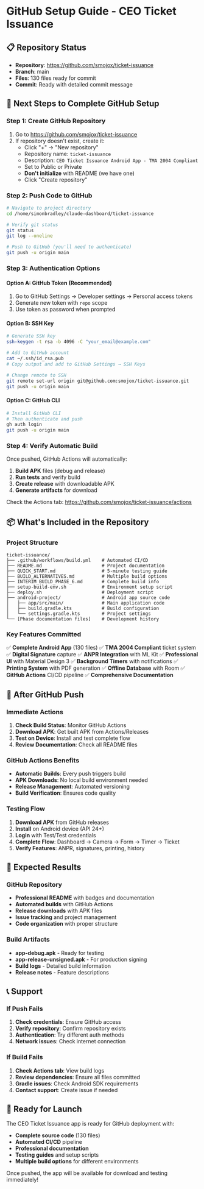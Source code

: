 # GitHub Setup Guide - CEO Ticket Issuance

## 📋 Repository Status
- **Repository**: https://github.com/smojox/ticket-issuance
- **Branch**: main
- **Files**: 130 files ready for commit
- **Commit**: Ready with detailed commit message

## 🚀 Next Steps to Complete GitHub Setup

### Step 1: Create GitHub Repository
1. Go to https://github.com/smojox/ticket-issuance
2. If repository doesn't exist, create it:
   - Click "+" → "New repository"
   - Repository name: `ticket-issuance`
   - Description: `CEO Ticket Issuance Android App - TMA 2004 Compliant`
   - Set to Public or Private
   - **Don't initialize** with README (we have one)
   - Click "Create repository"

### Step 2: Push Code to GitHub
```bash
# Navigate to project directory
cd /home/simonbradley/claude-dashboard/ticket-issuance

# Verify git status
git status
git log --oneline

# Push to GitHub (you'll need to authenticate)
git push -u origin main
```

### Step 3: Authentication Options

#### Option A: GitHub Token (Recommended)
1. Go to GitHub Settings → Developer settings → Personal access tokens
2. Generate new token with `repo` scope
3. Use token as password when prompted

#### Option B: SSH Key
```bash
# Generate SSH key
ssh-keygen -t rsa -b 4096 -C "your_email@example.com"

# Add to GitHub account
cat ~/.ssh/id_rsa.pub
# Copy output and add to GitHub Settings → SSH Keys

# Change remote to SSH
git remote set-url origin git@github.com:smojox/ticket-issuance.git
git push -u origin main
```

#### Option C: GitHub CLI
```bash
# Install GitHub CLI
# Then authenticate and push
gh auth login
git push -u origin main
```

### Step 4: Verify Automatic Build

Once pushed, GitHub Actions will automatically:
1. **Build APK** files (debug and release)
2. **Run tests** and verify build
3. **Create release** with downloadable APK
4. **Generate artifacts** for download

Check the Actions tab: https://github.com/smojox/ticket-issuance/actions

## 📦 What's Included in the Repository

### Project Structure
```
ticket-issuance/
├── .github/workflows/build.yml    # Automated CI/CD
├── README.md                      # Project documentation
├── QUICK_START.md                 # 5-minute testing guide
├── BUILD_ALTERNATIVES.md          # Multiple build options
├── INTERIM_BUILD_PHASE_6.md       # Complete build info
├── setup-build-env.sh             # Environment setup script
├── deploy.sh                      # Deployment script
├── android-project/               # Android app source code
│   ├── app/src/main/              # Main application code
│   ├── build.gradle.kts           # Build configuration
│   └── settings.gradle.kts        # Project settings
└── [Phase documentation files]    # Development history
```

### Key Features Committed
✅ **Complete Android App** (130 files)
✅ **TMA 2004 Compliant** ticket system
✅ **Digital Signature** capture
✅ **ANPR Integration** with ML Kit
✅ **Professional UI** with Material Design 3
✅ **Background Timers** with notifications
✅ **Printing System** with PDF generation
✅ **Offline Database** with Room
✅ **GitHub Actions** CI/CD pipeline
✅ **Comprehensive Documentation**

## 🔧 After GitHub Push

### Immediate Actions
1. **Check Build Status**: Monitor GitHub Actions
2. **Download APK**: Get built APK from Actions/Releases
3. **Test on Device**: Install and test complete flow
4. **Review Documentation**: Check all README files

### GitHub Actions Benefits
- **Automatic Builds**: Every push triggers build
- **APK Downloads**: No local build environment needed
- **Release Management**: Automated versioning
- **Build Verification**: Ensures code quality

### Testing Flow
1. **Download APK** from GitHub releases
2. **Install** on Android device (API 24+)
3. **Login** with Test/Test credentials
4. **Complete Flow**: Dashboard → Camera → Form → Timer → Ticket
5. **Verify Features**: ANPR, signatures, printing, history

## 🎯 Expected Results

### GitHub Repository
- **Professional README** with badges and documentation
- **Automated builds** with GitHub Actions
- **Release downloads** with APK files
- **Issue tracking** and project management
- **Code organization** with proper structure

### Build Artifacts
- **app-debug.apk** - Ready for testing
- **app-release-unsigned.apk** - For production signing
- **Build logs** - Detailed build information
- **Release notes** - Feature descriptions

## 📞 Support

### If Push Fails
1. **Check credentials**: Ensure GitHub access
2. **Verify repository**: Confirm repository exists
3. **Authentication**: Try different auth methods
4. **Network issues**: Check internet connection

### If Build Fails
1. **Check Actions tab**: View build logs
2. **Review dependencies**: Ensure all files committed
3. **Gradle issues**: Check Android SDK requirements
4. **Contact support**: Create issue if needed

## 🚀 Ready for Launch

The CEO Ticket Issuance app is ready for GitHub deployment with:
- **Complete source code** (130 files)
- **Automated CI/CD** pipeline
- **Professional documentation**
- **Testing guides** and setup scripts
- **Multiple build options** for different environments

Once pushed, the app will be available for download and testing immediately!